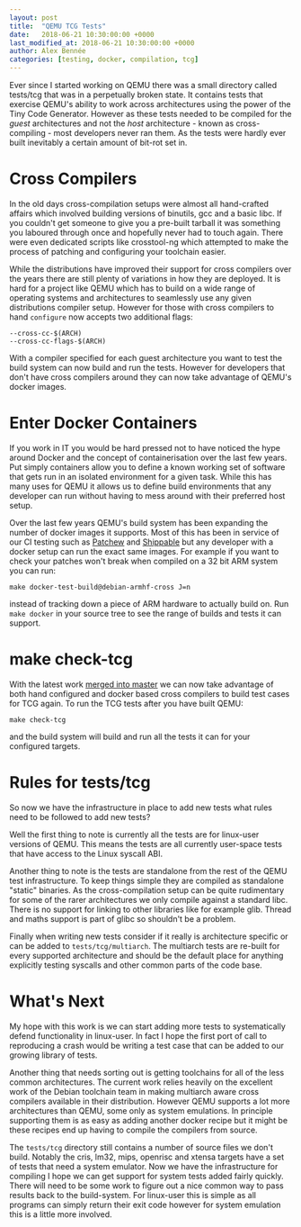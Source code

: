 ```yaml
---
layout: post
title:  "QEMU TCG Tests"
date:   2018-06-21 10:30:00:00 +0000
last_modified_at: 2018-06-21 10:30:00:00 +0000
author: Alex Bennée
categories: [testing, docker, compilation, tcg]
---
```


Ever since I started working on QEMU there was a small directory
called tests/tcg that was in a perpetually broken state. It contains
tests that exercise QEMU's ability to work across architectures using
the power of the Tiny Code Generator. However as these tests needed to
be compiled for the *guest* architectures and not the *host*
architecture - known as cross-compiling - most developers never ran
them. As the tests were hardly ever built inevitably a certain amount
of bit-rot set in.

# Cross Compilers

In the old days cross-compilation setups were almost all hand-crafted
affairs which involved building versions of binutils, gcc and a basic
libc. If you couldn't get someone to give you a pre-built tarball it
was something you laboured through once and hopefully never had to
touch again. There were even dedicated scripts like crosstool-ng which
attempted to make the process of patching and configuring your
toolchain easier.

While the distributions have improved their support for cross
compilers over the years there are still plenty of variations in how
they are deployed. It is hard for a project like QEMU which has to
build on a wide range of operating systems and architectures to
seamlessly use any given distributions compiler setup. However for
those with cross compilers to hand `configure` now accepts two
additional flags:

    --cross-cc-$(ARCH)
    --cross-cc-flags-$(ARCH)

With a compiler specified for each guest architecture you want to test
the build system can now build and run the tests. However for
developers that don't have cross compilers around they can now take
advantage of QEMU's docker images.

# Enter Docker Containers

If you work in IT you would be hard pressed not to have noticed the
hype around Docker and the concept of containerisation over the last
few years. Put simply containers allow you to define a known working
set of software that gets run in an isolated environment for a given
task. While this has many uses for QEMU it allows us to define build
environments that any developer can run without having to mess around
with their preferred host setup.

Over the last few years QEMU's build system has been expanding the
number of docker images it supports. Most of this has been in service
of our CI testing such as [Patchew](https://patchew.org/QEMU/) and
[Shippable](https://app.shippable.com/github/qemu/qemu/dashboard) but
any developer with a docker setup can run the exact same images. For
example if you want to check your patches won't break when compiled on
a 32 bit ARM system you can run:

    make docker-test-build@debian-armhf-cross J=n

instead of tracking down a piece of ARM hardware to actually build on.
Run `make docker` in your source tree to see the range of builds and
tests it can support.

# make check-tcg

With the latest work [merged into
master](https://git.qemu.org/?p=qemu.git;a=commit;h=TODO) we can now
take advantage of both hand configured and docker based cross
compilers to build test cases for TCG again. To run the TCG tests
after you have built QEMU:

    make check-tcg

and the build system will build and run all the tests it can for your
configured targets.

# Rules for tests/tcg

So now we have the infrastructure in place to add new tests what rules
need to be followed to add new tests? 

Well the first thing to note is currently all the tests are for
linux-user versions of QEMU. This means the tests are all currently
user-space tests that have access to the Linux syscall ABI.

Another thing to note is the tests are standalone from the rest of the
QEMU test infrastructure. To keep things simple they are compiled as
standalone "static" binaries. As the cross-compilation setup can be
quite rudimentary for some of the rarer architectures we only compile
against a standard libc. There is no support for linking to other
libraries like for example glib. Thread and maths support is part of
glibc so shouldn't be a problem.

Finally when writing new tests consider if it really is architecture
specific or can be added to `tests/tcg/multiarch`. The multiarch tests
are re-built for every supported architecture and should be the
default place for anything explicitly testing syscalls and other
common parts of the code base.

# What's Next

My hope with this work is we can start adding more tests to
systematically defend functionality in linux-user. In fact I hope the
first port of call to reproducing a crash would be writing a test case
that can be added to our growing library of tests.

Another thing that needs sorting out is getting toolchains for all of
the less common architectures. The current work relies heavily on the
excellent work of the Debian toolchain team in making multiarch
aware cross compilers available in their distribution. However QEMU
supports a lot more architectures than QEMU, some only as system
emulations. In principle supporting them is as easy as adding another
docker recipe but it might be these recipes end up having to compile
the compilers from source.

The `tests/tcg` directory still contains a number of source files we
don't build. Notably the cris, lm32, mips, openrisc and xtensa targets have
a set of tests that need a system emulator. Now we have the
infrastructure for compiling I hope we can get support for system
tests added fairly quickly. There will need to be some work to figure
out a nice common way to pass results back to the build-system. For
linux-user this is simple as all programs can simply return their exit
code however for system emulation this is a little more involved.

